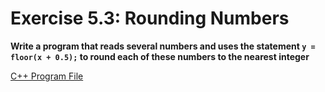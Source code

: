 # Exercise 5.3: Rounding Numbers

**Write a program that reads several numbers and uses the statement `y = floor(x + 0.5);` to round each of these numbers to the nearest integer**

[C++ Program File](p05_03.cpp)